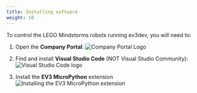 ```yaml
---
title: Installing software
weight: 10
---
```


To control the LEGO Mindstorms robots running ev3dev, you will need to:
1. Open the **Company Portal**:
    ![Company Portal Logo](https://image.winudf.com/v2/image1/Y29tLm1pY3Jvc29mdC53aW5kb3dzaW50dW5lLmNvbXBhbnlwb3J0YWxfaWNvbl8xNjEwNDgyMDcyXzA1MQ/icon.png?w=&fakeurl=1)

2. Find and install **Visual Studio Code** (NOT Visual Studio Community):
    ![Visual Studio Code logo](https://en.wikiversity.org/wiki/Visual_Studio_Code#/media/File:Visual_Studio_Code_1.35_icon.svg)

3. Install the **EV3 MicroPython** extension
    ![Installing the EV3 MicroPython extension](https://pybricks.com/ev3-micropython/_images/store_label.png)
